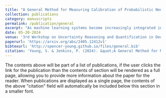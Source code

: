 ```yaml
---
title: "A General Method for Measuring Calibration of Probabilistic Neural Regressors"
collection: publications
category: manuscripts
permalink: /publication/general
excerpt: "As machine learning systems become increasingly integrated into real-world applications, accurately representing uncertainty is crucial for enhancing their robustness and reliability. Neural networks are effective at fitting high-dimensional probability distributions but often suffer from poor calibration, leading to overconfident predictions. In the regression setting, we find that existing metrics for quantifying model calibration, such as Expected Calibration Error (ECE) and Negative Log Likelihood (NLL), introduce bias, require parametric assumptions, and suffer from information theoretic bounds on their estimating power. We propose a new approach using conditional kernel mean embeddings to measure calibration discrepancies without these shortcomings. Preliminary experiments on synthetic data demonstrate the method's potential, with future work planned for more complex applications."
date: 05-20-2024
venue: '3rd Workshop on Uncertainty Reasoning and Quantification in Decision Making (KDD)'
paperurl: 'https://arxiv.org/abs/2405.12412v1'
bibtexurl: 'http://spencer-young.github.io/files/general.bib'
citation: 'Young, S. & Jenkins, P. (2024). &quot;A General Method for Measuring Calibration of Probabilistic Neural Regressors.&quot; <i>3rd Workshop on Uncertainty Reasoning and Quantification in Decision Making (KDD)</i>.'
---
```

The contents above will be part of a list of publications, if the user clicks the link for the publication than the contents of section will be rendered as a full page, allowing you to provide more information about the paper for the reader. When publications are displayed as a single page, the contents of the above "citation" field will automatically be included below this section in a smaller font.
